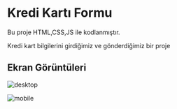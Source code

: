 
# Kredi Kartı Formu

Bu proje HTML,CSS,JS ile kodlanmıştır.

Kredi kart bilgilerini girdiğimiz ve gönderdiğimiz bir proje


## Ekran Görüntüleri
![desktop](https://github.com/BarrickUAR/Interactive-Credit-Card/assets/135522301/9e10ca98-87eb-4b27-964e-cb34c42e77ce)

  ![mobile](https://github.com/BarrickUAR/Interactive-Credit-Card/assets/135522301/f012f35f-dceb-449f-a2e9-ea014d9b8a00)